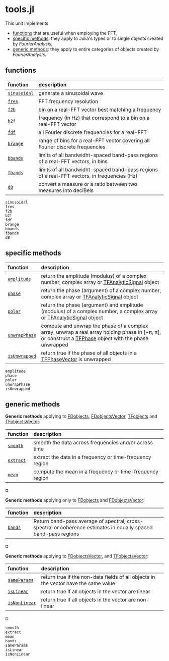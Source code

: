 # tools.jl

This unit implements
- [functions](@ref) that are useful when employing the FFT,
- [specific methods](@ref): they apply to Julia's types or to single objects created by *FourierAnalysis*,
- [generic methods](@ref): they apply to entire categories of objects created by *FourierAnalysis*.

## functions

|         function         |           description             |
|:-------------------------|:----------------------------------|
| [`sinusoidal`](@ref) | generate a sinusoidal wave |
| [`fres`](@ref)       | FFT frequency resolution |
| [`f2b`](@ref)        | bin on a real-FFT vector best matching a frequency |
| [`b2f`](@ref)        | frequency (in Hz) that correspond to a bin on a real-FFT vector|
| [`fdf`](@ref)        | all Fourier discrete frequencies for a real-FFT |
| [`brange`](@ref)     | range of bins for a real-FFT vector covering all Fourier discrete frequencies |
| [`bbands`](@ref)     | limits of all bandwidht-spaced band-pass regions of a real-FFT vectors, in bins |
| [`fbands`](@ref)     | limits of all bandwidht-spaced band-pass regions of a real-FFT vectors, in frequencies (Hz) |
| [`dB`](@ref)         | convert a measure or a ratio between two measures into deciBels |

```@docs
sinusoidal
fres
f2b
b2f
fdf
brange
bbands
fbands
dB
```

## specific methods

|      function        |           description             |
|:---------------------|:----------------------------------|
| [`amplitude`](@ref)  | return the amplitude (modulus) of a complex number, complex array or [TFAnalyticSignal](@ref) object|
| [`phase`](@ref)      | return the phase (argument) of a complex number, complex array or  [TFAnalyticSignal](@ref) object|
| [`polar`](@ref)      | return the phase (argument) and amplitude (modulus) of a complex number, a complex array or [TFAnalyticSignal](@ref) object|
| [`unwrapPhase`](@ref)| compute and unwrap the phase of a complex array, unwrap a real array holding phase in [−π, π], or construct a [TFPhase](@ref) object with the phase unwrapped|
| [`isUnwrapped`](@ref)| return true if the phase of all objects in a [TFPhaseVector](@ref) is unwrapped|

```@docs
amplitude
phase
polar
unwrapPhase
isUnwrapped
```

## generic methods

**Generic methods** applying to [FDobjects](@ref), [FDobjectsVector](@ref), [TFobjects](@ref) and [TFobjectsVector](@ref):

|      function     |           description             |
|:------------------|:----------------------------------|
| [`smooth`](@ref)  | smooth the data across frequencies and/or across time    |
| [`extract`](@ref) | extract the data in a frequency or time-frequency region |
| [`mean`](@ref)    | compute the mean in a frequency or time-frequency region |
¤

**Generic methods** applying only to [FDobjects](@ref) and [FDobjectsVector](@ref):

|     function    |           description             |
|:----------------|:----------------------------------|
| [`bands`](@ref) |  Return band-pass average of spectral, cross-spectral or coherence estimates in equally spaced band-pass regions |
¤

**Generic methods** applying to [FDobjectsVector](@ref),
and [TFobjectsVector](@ref):

|       function       |           description             |
|:---------------------|:----------------------------------|
| [`sameParams`](@ref) | return true if the non-data fields of all objects in the vector have the same value |
| [`isLinear`](@ref)   | return true if all objects in the vector are linear |
| [`isNonLinear`](@ref)| return true if all objects in the vector are non-linear |
¤

```@docs
smooth
extract
mean
bands
sameParams
isLinear
isNonLinear
```
